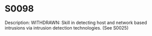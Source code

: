 # S0098
Description: WITHDRAWN: Skill in detecting host and network based intrusions via intrusion detection technologies. (See S0025)
